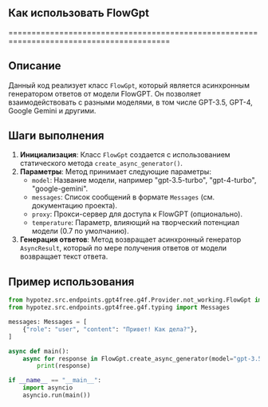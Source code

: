 ## Как использовать FlowGpt
=========================================================================================

Описание
-------------------------
Данный код реализует класс `FlowGpt`, который является асинхронным генератором ответов от модели FlowGPT. Он позволяет взаимодействовать с разными моделями, в том числе GPT-3.5, GPT-4, Google Gemini и другими.

Шаги выполнения
-------------------------
1. **Инициализация**: Класс `FlowGpt` создается с использованием статического метода `create_async_generator()`.
2. **Параметры**: Метод принимает следующие параметры:
    - `model`:  Название модели, например "gpt-3.5-turbo", "gpt-4-turbo", "google-gemini".
    - `messages`: Список сообщений в формате `Messages` (см. документацию проекта).
    - `proxy`: Прокси-сервер для доступа к FlowGPT (опционально).
    - `temperature`: Параметр, влияющий на творческий потенциал модели (0.7 по умолчанию).
3. **Генерация ответов**: Метод возвращает асинхронный генератор `AsyncResult`, который по мере получения ответов от модели возвращает текст ответа.

Пример использования
-------------------------

```python
from hypotez.src.endpoints.gpt4free.g4f.Provider.not_working.FlowGpt import FlowGpt
from hypotez.src.endpoints.gpt4free.g4f.typing import Messages

messages: Messages = [
    {"role": "user", "content": "Привет! Как дела?"},
]

async def main():
    async for response in FlowGpt.create_async_generator(model="gpt-3.5-turbo", messages=messages):
        print(response)

if __name__ == "__main__":
    import asyncio
    asyncio.run(main())

```
